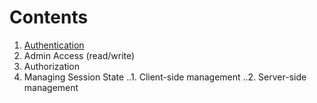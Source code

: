 # Contents

1. [Authentication](Authentication.md)
2. Admin Access (read/write)
3. Authorization
4. Managing Session State
..1. Client-side management
..2. Server-side management
